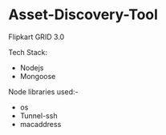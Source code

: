 # Asset-Discovery-Tool
Flipkart GRID 3.0

Tech Stack:

- Nodejs
- Mongoose
    

Node libraries used:- 

- os
- Tunnel-ssh
- macaddress


